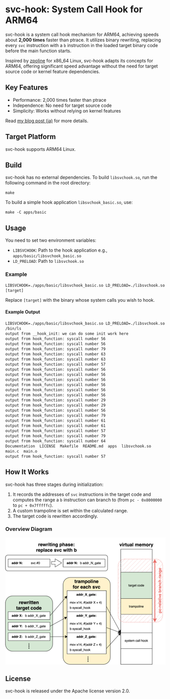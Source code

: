 # svc-hook: System Call Hook for ARM64

svc-hook is a system call hook mechanism for ARM64, achieving speeds about **2,000 times** faster than ptrace. It utilizes binary rewriting, replacing every `svc` instruction with a `b` instruction in the loaded target binary code before the main function starts.

Inspired by [zpoline](https://github.com/yasukata/zpoline) for x86_64 Linux, svc-hook adapts its concepts for ARM64, offering significant speed advantage without the need for target source code or kernel feature dependencies.

## Key Features

- Performance: 2,000 times faster than ptrace
- Independence: No need for target source code
- Simplicity: Works without relying on kernel features

Read [my blog post (ja)](https://retrage.github.io/2024/07/31/svc-hook.html/) for more details.

## Target Platform

svc-hook supports ARM64 Linux.

## Build

svc-hook has no external dependencies.
To build `libsvchook.so`, run the following command in the root directory:

```shell
make
```

To build a simple hook application `libsvchook_basic.so`, use:

```shell
make -C apps/basic
```

## Usage

You need to set two environment variables:

- `LIBSVCHOOK`: Path to the hook application e.g., `apps/basic/libsvchook_basic.so`
- `LD_PRELOAD`: Path to `libsvchook.so`

### Example

```shell
LIBSVCHOOK=./apps/basic/libsvchook_basic.so LD_PRELOAD=./libsvchook.so [target]
```

Replace `[target]` with the binary whose system calls you wish to hook.

#### Example Output

```shell
LIBSVCHOOK=./apps/basic/libsvchook_basic.so LD_PRELOAD=./libsvchook.so /bin/ls
output from __hook_init: we can do some init work here
output from hook_function: syscall number 56
output from hook_function: syscall number 56
output from hook_function: syscall number 79
output from hook_function: syscall number 63
output from hook_function: syscall number 63
output from hook_function: syscall number 57
output from hook_function: syscall number 56
output from hook_function: syscall number 56
output from hook_function: syscall number 56
output from hook_function: syscall number 56
output from hook_function: syscall number 56
output from hook_function: syscall number 56
output from hook_function: syscall number 29
output from hook_function: syscall number 29
output from hook_function: syscall number 56
output from hook_function: syscall number 79
output from hook_function: syscall number 61
output from hook_function: syscall number 61
output from hook_function: syscall number 57
output from hook_function: syscall number 79
output from hook_function: syscall number 64
Documentation  LICENSE	Makefile  README.md  apps  libsvchook.so  main.c  main.o
output from hook_function: syscall number 57
```

## How It Works

svc-hook has three stages during initialization:

1. It records the addresses of `svc` instructions in the target code and computes the range a `b` instruction can branch to (from `pc - 0x8000000` to `pc + 0x7fffffc`).
2. A custom trampoline is set within the calculated range.
3. The target code is rewritten accordingly.

### Overview Diagram

![svc-hook Overview](Documentation/img/svc-hook.svg)

## License

svc-hook is released under the Apache license version 2.0.
